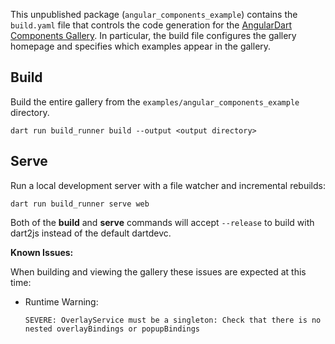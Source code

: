 This unpublished package (`angular_components_example`) contains the
`build.yaml` file that controls the code generation for the
[AngularDart Components Gallery].
In particular, the build file configures the gallery homepage and specifies
which examples appear in the gallery.

## Build

Build the entire gallery from the `examples/angular_components_example`
directory.

```
dart run build_runner build --output <output directory>
```

## Serve

Run a local development server with a file watcher and incremental rebuilds:

```
dart run build_runner serve web
```

Both of the __build__ and __serve__ commands will accept `--release` to build
with dart2js instead of the default dartdevc.

__Known Issues:__

When building and viewing the gallery these issues are expected at this time:

*   Runtime Warning:

    `SEVERE: OverlayService must be a singleton: Check that there is no nested
    overlayBindings or popupBindings`

[AngularDart Components Gallery]: https://angulardart.github.io/angular_components/
[build_runner]: https://pub.dev/packages/build_runner
[build]: https://pub.dev/packages/build
